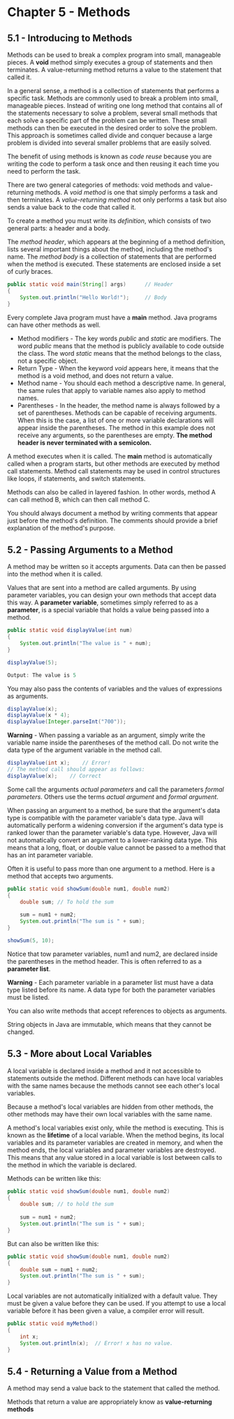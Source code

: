# **Chapter 5 - Methods**
## **5.1 - Introducing to Methods**
Methods can be used to break a complex program into small, manageable pieces.
A **void** method simply executes a group of statements and then terminates.
A value-returning method returns a value to the statement that called it.

In a general sense, a method is a collection of statements that performs a specific task.
Methods are commonly used to break a problem into small, manageable pieces.
Instead of writing one long method that contains all of the statements necessary to solve a problem, several small methods that each solve a specific part of the problem can be written.
These small methods can then be executed in the desired order to solve the problem.
This approach is sometimes called divide and conquer because a large problem is divided into several smaller problems that are easily solved.

The benefit of using methods is known as *code reuse* because you are writing the code to perform a task once and then reusing it each time you need to perform the task.

There are two general categories of methods: void methods and value-returning methods.
A *void method* is one that simply performs a task and then terminates.
A *value-returning method* not only performs a task but also sends a value back to the code that called it.

To create a method you must write its *definition*, which consists of two general parts: a header and a body.

The *method header*, which appears at the beginning of a method definition, lists several important things about the method, including the method's name.
The *method body* is a collection of statements that are performed when the method is executed. These statements are enclosed inside a set of curly braces.
```java
public static void main(String[] args)      // Header
{
    System.out.println("Hello World!");     // Body
}
```

Every complete Java program must have a **main** method.
Java programs can have other methods as well.

* Method modifiers - The key words *public* and *static* are modifiers. The word *public* means that the method is publicly available to code outside the class. The word *static* means that the method belongs to the class, not a specific object.
* Return Type - When the keyword *void* appears here, it means that the method is a void method, and does not return a value.
* Method name - You should each method a descriptive name. In general, the same rules that apply to variable names also apply to method names.
* Parentheses - In the header, the method name is always followed by a set of parentheses. Methods can be capable of receiving arguments. When this is the case, a list of one or more variable declarations will appear inside the parentheses. The method in this example does not receive any arguments, so the parentheses are empty.
**The method header is never terminated with a semicolon.**

A method executes when it is called. The **main** method is automatically called when a program starts, but other methods are executed by method call statements. 
Method call statements may be used in control structures like loops, if statements, and switch statements.

Methods can also be called in layered fashion. In other words, method A can call method B, which can then call method C. 

You should always document a method by writing comments that appear just before the method's definition.
The comments should provide a brief explanation of the method's purpose.

## **5.2 - Passing Arguments to a Method**
A method may be written so it accepts arguments.
Data can then be passed into the method when it is called.

Values that are sent into a method are called arguments.
By using parameter variables, you can design your own methods that accept data this way.
A **parameter variable**, sometimes simply referred to as a **parameter**, is a special variable that holds a value being passed into a method.
```java
public static void displayValue(int num)
{
	System.out.println("The value is " + num);
}

displayValue(5);

Output: The value is 5
```

You may also pass the contents of variables and the values of expressions as arguments.
```java
displayValue(x);
displayValue(x * 4);
displayValue(Integer.parseInt("700"));
```

**Warning** - When passing a variable as an argument, simply write the variable name inside the parentheses of the method call. Do not write the data type of the argument variable in the method call.
```java
displayValue(int x);	// Error!
// The method call should appear as follows:
displayValue(x);	// Correct
```

Some call the arguments *actual parameters* and call the parameters *formal parameters*.
Others use the terms *actual argument* and *formal argument*.

When passing an argument to a method, be sure that the argument's data type is compatible with the parameter variable's data type.
Java will automatically perform a widening conversion if the argument's data type is ranked lower than the parameter variable's data type.
However, Java will not automatically convert an argument to a lower-ranking data type. This means that a long, float, or double value cannot be passed to a method that has an int parameter variable.

Often it is useful to pass more than one argument to a method. Here is a method that accepts two arguments.
```java
public static void showSum(double num1, double num2)
{
	double sum;	// To hold the sum
	
	sum = num1 + num2;
	System.out.println("The sum is " + sum);
}

showSum(5, 10);
```
Notice that tow parameter variables, num1 and num2, are declared inside the parentheses in the method header. This is often referred to as a **parameter list**.

**Warning** - Each parameter variable in a parameter list must have a data type listed before its name. A data type for both the parameter variables must be listed.

You can also write methods that accept references to objects as arguments.

String objects in Java are immutable, which means that they cannot be changed.

## **5.3 - More about Local Variables**
A local variable is declared inside a method and it not accessible to statements outside the method.
Different methods can have local variables with the same names because the methods cannot see each other's local variables.

Because a method's local variables are hidden from other methods, the other methods may have their own local variables with the same name.

A method's local variables exist only, while the method is executing.
This is known as the **lifetime** of a local variable.
When the method begins, its local variables and its parameter variables are created in memory, and when the method ends, the local variables and parameter variables are destroyed.
This means that any value stored in a local variable is lost between calls to the method in which the variable is declared.

Methods can be written like this:
```java
public static void showSum(double num1, double num2)
{
	double sum;	// to hold the sum
	
	sum = num1 + num2;
	System.out.println("The sum is " + sum);
}
```

But can also be written like this:
```java
public static void showSum(double num1, double num2)
{
	double sum = num1 + num2;
	System.out.println("The sum is " + sum);
}
```

Local variables are not automatically initialized with a default value.
They must be given a value before they can be used.
If you attempt to use a local variable before it has been given a value, a compiler error will result.
```java
public static void myMethod()
{
	int x;
	System.out.println(x);	// Error! x has no value.
}
```

## **5.4 - Returning a Value from a Method**
A method may send a value back to the statement that called the method.

Methods that return a value are appropriately know as **value-returning methods**
